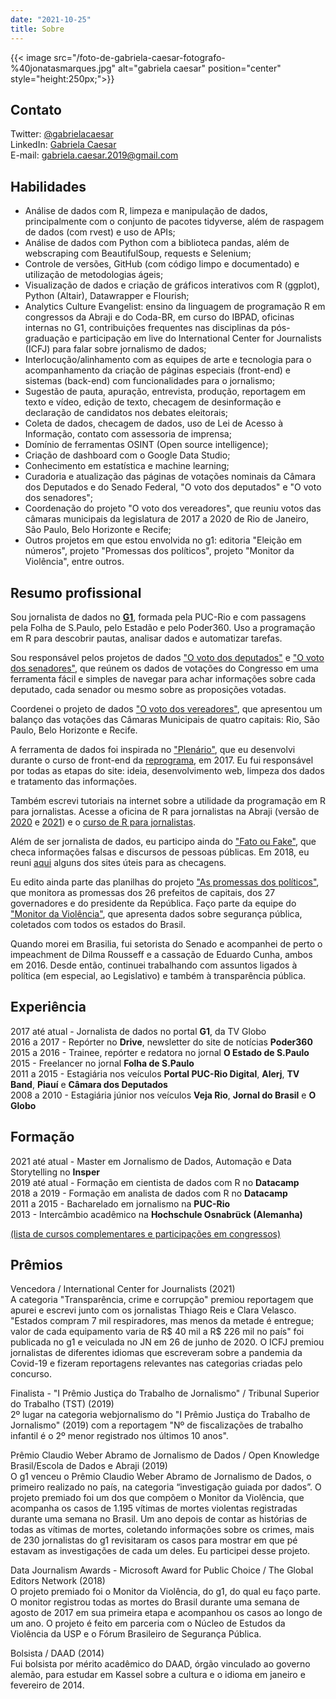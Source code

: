 ```yaml
---
date: "2021-10-25"
title: Sobre
---
```

{{< image src="/foto-de-gabriela-caesar-fotografo-%40jonatasmarques.jpg" alt="gabriela caesar" position="center" style="height:250px;">}}  

## Contato
Twitter: [@gabrielacaesar](https://twitter.com/gabrielacaesar)          
LinkedIn: [Gabriela Caesar](https://www.linkedin.com/in/gabrielacaesar/)            
E-mail: gabriela.caesar.2019@gmail.com    

## Habilidades      
- Análise de dados com R, limpeza e manipulação de dados, principalmente com o conjunto de pacotes tidyverse, além de raspagem de dados (com rvest) e uso de APIs;                
- Análise de dados com Python com a biblioteca pandas, além de webscraping com BeautifulSoup, requests e Selenium;             
- Controle de versões, GitHub (com código limpo e documentado) e utilização de metodologias ágeis;             
- Visualização de dados e criação de gráficos interativos com R (ggplot), Python (Altair), Datawrapper e Flourish;             
- Analytics Culture Evangelist: ensino da linguagem de programação R em congressos da Abraji e do Coda-BR, em curso do IBPAD, oficinas internas no G1, contribuições frequentes nas disciplinas da pós-graduação e participação em live do International Center for Journalists (ICFJ) para falar sobre jornalismo de dados;             
- Interlocução/alinhamento com as equipes de arte e tecnologia para o acompanhamento da criação de páginas especiais (front-end) e sistemas (back-end) com funcionalidades para o jornalismo;             
- Sugestão de pauta, apuração, entrevista, produção, reportagem em texto e vídeo, edição de texto, checagem de desinformação e declaração de candidatos nos debates eleitorais;             
- Coleta de dados, checagem de dados, uso de Lei de Acesso à Informação, contato com assessoria de imprensa;             
- Domínio de ferramentas OSINT (Open source intelligence);             
- Criação de dashboard com o Google Data Studio;             
- Conhecimento em estatística e machine learning;             
- Curadoria e atualização das páginas de votações nominais da Câmara dos Deputados e do Senado Federal, "O voto dos deputados" e "O voto dos senadores";             
- Coordenação do projeto "O voto dos vereadores", que reuniu votos das câmaras municipais da legislatura de 2017 a 2020 de Rio de Janeiro, São Paulo, Belo Horizonte e Recife;             
- Outros projetos em que estou envolvida no g1: editoria "Eleição em números", projeto "Promessas dos políticos", projeto "Monitor da Violência", entre outros.               

## Resumo profissional
Sou jornalista de dados no [**G1**](https://g1.globo.com), formada pela PUC-Rio e com passagens pela Folha de S.Paulo, pelo Estadão e pelo Poder360. Uso a programação em R para descobrir pautas, analisar dados e automatizar tarefas. 

Sou responsável pelos projetos de dados ["O voto dos deputados"](https://especiais.g1.globo.com/politica/2019/o-voto-dos-deputados/#/) e ["O voto dos senadores"](https://especiais.g1.globo.com/politica/2019/o-voto-dos-senadores/#/), que reúnem os dados de votações do Congresso em uma ferramenta fácil e simples de navegar para achar informações sobre cada deputado, cada senador ou mesmo sobre as proposições votadas. 

Coordenei o projeto de dados ["O voto dos vereadores"](https://g1.globo.com/politica/noticia/2020/08/18/o-voto-dos-vereadores.ghtml), que apresentou um balanço das votações das Câmaras Municipais de quatro capitais: Rio, São Paulo, Belo Horizonte e Recife.   

A ferramenta de dados foi inspirada no ["Plenário"](https://plenario.github.io/plenario/), que eu desenvolvi durante o curso de front-end da [reprograma](https://reprograma.com.br/), em 2017. Eu fui responsável por todas as etapas do site: ideia, desenvolvimento web, limpeza dos dados e tratamento das informações.             

Também escrevi tutoriais na internet sobre a utilidade da programação em R para jornalistas. Acesse a oficina de R para jornalistas na Abraji (versão de [2020](https://introducao-ao-r-na-abraji.github.io/oficina-R/) e [2021](https://gabrielacaesar.github.io/r-para-jornalismo-abraji2021/)) e o [curso de R para jornalistas](https://www.curso-de-programacao-em-r-para-jornalistas.com/).    

Além de ser jornalista de dados, eu participo ainda do ["Fato ou Fake"](https://g1.globo.com/fato-ou-fake/), que checa informações falsas e discursos de pessoas públicas. Em 2018, eu reuni [aqui](https://gabrielacaesar.github.io/contra-as-fake-news/) alguns dos sites úteis para as checagens.   

Eu edito ainda parte das planilhas do projeto ["As promessas dos políticos"](https://especiais.g1.globo.com/politica/2015/as-promessas-dos-politicos/), que monitora as promessas dos 26 prefeitos de capitais, dos 27 governadores e do presidente da República. Faço parte da equipe do ["Monitor da Violência"](https://g1.globo.com/monitor-da-violencia/), que apresenta dados sobre segurança pública, coletados com todos os estados do Brasil.        

Quando morei em Brasilia, fui setorista do Senado e acompanhei de perto o impeachment de Dilma Rousseff e a cassação de Eduardo Cunha, ambos em 2016. Desde então, continuei trabalhando com assuntos ligados à política (em especial, ao Legislativo) e também à transparência pública.      

## Experiência     
2017 até atual - Jornalista de dados no portal **G1**, da TV Globo     
2016 a 2017 - Repórter no **Drive**, newsletter do site de notícias **Poder360**     
2015 a 2016 - Trainee, repórter e redatora no jornal **O Estado de S.Paulo**     
2015 - Freelancer no jornal **Folha de S.Paulo**     
2011 a 2015 - Estagiária nos veículos **Portal PUC-Rio Digital**, **Alerj**, **TV Band**, **Piauí** e **Câmara dos Deputados**     
2008 a 2010 - Estagiária júnior nos veículos **Veja Rio**, **Jornal do Brasil** e **O Globo**     

## Formação       
2021 até atual - Master em Jornalismo de Dados, Automação e Data Storytelling no **Insper**      
2019 até atual - Formação em cientista de dados com R no **Datacamp**     
2018 a 2019 - Formação em analista de dados com R no **Datacamp**       
2011 a 2015 - Bacharelado em jornalismo na **PUC-Rio**        
2013 - Intercâmbio acadêmico na **Hochschule Osnabrück (Alemanha)**

[(lista de cursos complementares e participações em congressos)](https://www.gabrielacaesar.com/courses/)

## Prêmios
Vencedora / International Center for Journalists (2021)         
A categoria "Transparência, crime e corrupção" premiou reportagem que apurei e escrevi junto com os jornalistas Thiago Reis e Clara Velasco. "Estados compram 7 mil respiradores, mas menos da metade é entregue; valor de cada equipamento varia de R$ 40 mil a R$ 226 mil no país" foi publicada no g1 e veiculada no JN em 26 de junho de 2020. O ICFJ premiou jornalistas de diferentes idiomas que escreveram sobre a pandemia da Covid-19 e fizeram reportagens relevantes nas categorias criadas pelo concurso.        

Finalista - "I Prêmio Justiça do Trabalho de Jornalismo" / Tribunal Superior do Trabalho (TST) (2019)           
2º lugar na categoria webjornalismo do "I Prêmio Justiça do Trabalho de Jornalismo" (2019) com a reportagem "Nº de fiscalizações de trabalho infantil é o 2º menor registrado nos últimos 10 anos".          

Prêmio Claudio Weber Abramo de Jornalismo de Dados / Open Knowledge Brasil/Escola de Dados e Abraji (2019)          
O g1 venceu o Prêmio Claudio Weber Abramo de Jornalismo de Dados, o primeiro realizado no país, na categoria “investigação guiada por dados”. O projeto premiado foi um dos que compõem o Monitor da Violência, que acompanha os casos de 1.195 vítimas de mortes violentas registradas durante uma semana no Brasil. Um ano depois de contar as histórias de todas as vítimas de mortes, coletando informações sobre os crimes, mais de 230 jornalistas do g1 revisitaram os casos para mostrar em que pé estavam as investigações de cada um deles. Eu participei desse projeto.          

Data Journalism Awards - Microsoft Award for Public Choice / The Global Editors Network (2018)          
O projeto premiado foi o Monitor da Violência, do g1, do qual eu faço parte. O monitor registrou todas as mortes do Brasil durante uma semana de agosto de 2017 em sua primeira etapa e acompanhou os casos ao longo de um ano. O projeto é feito em parceria com o Núcleo de Estudos da Violência da USP e o Fórum Brasileiro de Segurança Pública.          

Bolsista / DAAD (2014)          
Fui bolsista por mérito acadêmico do DAAD, órgão vinculado ao governo alemão, para estudar em Kassel sobre a cultura e o idioma em janeiro e fevereiro de 2014.          
